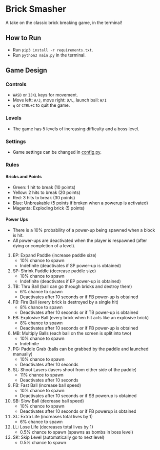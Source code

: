 # Brick Smasher

A take on the classic brick breaking game, in the terminal!

## How to Run

- Run ```pip3 install -r requirements.txt```.
- Run ```python3 main.py``` in the terminal.

## Game Design

### Controls

- ```WASD``` or ```IJKL``` keys for movement.
- Move left: ```A/J```, move right: ```D/L```, launch ball: ```W/I```
- ```q``` or ```CTRL+C``` to quit the game.

### Levels

- The game has 5 levels of increasing difficulty and a boss level.

### Settings

- Game settings can be changed in [config.py](config.py).

### Rules

#### Bricks and Points

- Green: 1 hit to break (10 points)
- Yellow: 2 hits to break (20 points)
- Red: 3 hits to break (30 points)
- Blue: Unbreakable (5 points if broken when a powerup is activated)
- Magenta: Exploding brick (5 points)

#### Power Ups

- There is a 10% probability of a power-up being spawned when a block is hit.
- All power-ups are deactivated when the player is respawned (after dying or completion of a level).

1. EP: Expand Paddle (increase paddle size) 
   - 10% chance to spawn
   - Indefinite (deactivates if SP power-up is obtained)
2. SP: Shrink Paddle (decrease paddle size) 
   - 10% chance to spawn
   - Indefinite (deactivates if EP power-up is obtained)
3. TB: Thru Ball (ball can go through bricks and destroy them) 
   - 6% chance to spawn
   - Deactivates after 10 seconds or if FB power-up is obtained
4. FB: Fire Ball (every brick is destroyed by a single hit) 
   - 8% chance to spawn
   - Deactivates after 10 seconds or if TB power-up is obtained
5. EB: Explosive Ball (every brick when hit acts like an explosive brick) 
   - 8% chance to spawn
   - Deactivates after 10 seconds or if FB power-up is obtained
6. MB: Multiply Balls (each ball on the screen is split into two) 
   - 10% chance to spawn
   - Indefinite
7. PG: Paddle Grab (balls can be grabbed by the paddle and launched manually) 
   - 10% chance to spawn
   - Deactivates after 10 seconds
8. SL: Shoot Lasers (lasers shoot from either side of the paddle)
   - 11% chance to spawn
   -  Deactivates after 10 seconds
9. FB: Fast Ball (increase ball speed) 
   - 10% chance to spawn
   - Deactivates after 10 seconds or if SB powerup is obtained
10. SB: Slow Ball (decrease ball speed) 
    - 10% chance to spawn
    - Deactivates after 10 seconds or if FB powerup is obtained
11. XL: Extra Life (increases total lives by 1) 
    - 6% chance to spawn
12. LL: Lose Life (decreases total lives by 1) 
    - 0.5% chance to spawn (spawns as bombs in boss level)
13. SK: Skip Level (automatically go to next level) 
    - 0.5% chance to spawn
